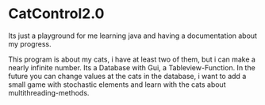 # CatControl2.0

Its just a playground for me learning java and having a documentation about my progress.

This program is about my cats, i have at least two of them, but i can make a nearly infinite number. 
Its a Database with Gui, a Tableview-Function. 
In the future you can change values at the cats in the database, 
i want to add a small game with stochastic elements and learn with the cats about multithreading-methods.
